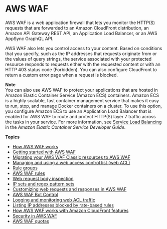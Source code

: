 # AWS WAF<a name="waf-chapter"></a>

AWS WAF is a web application firewall that lets you monitor the HTTP\(S\) requests that are forwarded to an Amazon CloudFront distribution, an Amazon API Gateway REST API, an Application Load Balancer, or an AWS AppSync GraphQL API\. 

AWS WAF also lets you control access to your content\. Based on conditions that you specify, such as the IP addresses that requests originate from or the values of query strings, the service associated with your protected resource responds to requests either with the requested content or with an HTTP 403 status code \(Forbidden\)\. You can also configure CloudFront to return a custom error page when a request is blocked\.

**Note**  
You can also use AWS WAF to protect your applications that are hosted in Amazon Elastic Container Service \(Amazon ECS\) containers\. Amazon ECS is a highly scalable, fast container management service that makes it easy to run, stop, and manage Docker containers on a cluster\. To use this option, you configure Amazon ECS to use an Application Load Balancer that is enabled for AWS WAF to route and protect HTTP\(S\) layer 7 traffic across the tasks in your service\. For more information, see [Service Load Balancing](https://docs.aws.amazon.com/AmazonECS/latest/developerguide/service-load-balancing.html) in the *Amazon Elastic Container Service Developer Guide*\.

**Topics**
+ [How AWS WAF works](how-aws-waf-works.md)
+ [Getting started with AWS WAF](getting-started.md)
+ [Migrating your AWS WAF Classic resources to AWS WAF](waf-migrating-from-classic.md)
+ [Managing and using a web access control list \(web ACL\)](web-acl.md)
+ [Rule groups](waf-rule-groups.md)
+ [AWS WAF rules](waf-rules.md)
+ [Web request body inspection](web-request-body-inspection.md)
+ [IP sets and regex pattern sets](waf-referenced-set-managing.md)
+ [Customizing web requests and responses in AWS WAF](waf-custom-request-response.md)
+ [AWS WAF Bot Control](waf-bot-control.md)
+ [Logging and monitoring web ACL traffic](logging.md)
+ [Listing IP addresses blocked by rate\-based rules](listing-managed-ips.md)
+ [How AWS WAF works with Amazon CloudFront features](cloudfront-features.md)
+ [Security in AWS WAF](security.md)
+ [AWS WAF quotas](limits.md)